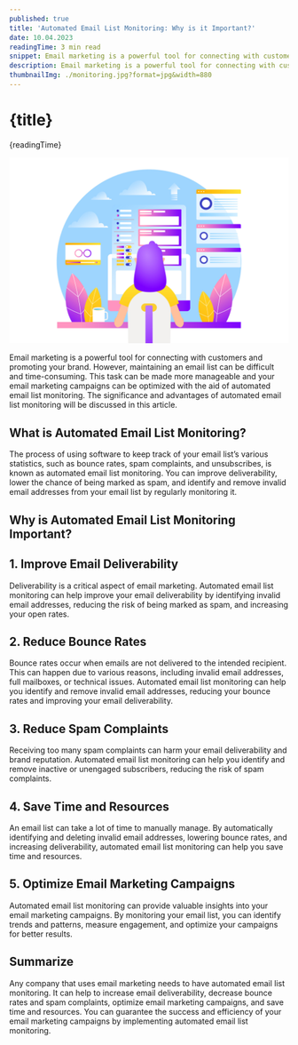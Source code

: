 ```yaml
---
published: true
title: 'Automated Email List Monitoring: Why is it Important?'
date: 10.04.2023
readingTime: 3 min read
snippet: Email marketing is a powerful tool for connecting with customers and promoting your brand. However, maintaining an email list can be difficult and time-consuming. This task can be made more manageable and your email marketing campaigns can be optimized with the aid of automated email list monitoring.
description: Email marketing is a powerful tool for connecting with customers and promoting your brand.
thumbnailImg: ./monitoring.jpg?format=jpg&width=880
---
```


# {title}

{readingTime}

![FCMG](./monitoring.jpg?format=webp;jpg;png;avif&srcset&width=880)

Email marketing is a powerful tool for connecting with customers and promoting your brand. However, maintaining an email list can be difficult and time-consuming. This task can be made more manageable and your email marketing campaigns can be optimized with the aid of automated email list monitoring. The significance and advantages of automated email list monitoring will be discussed in this article.

## What is Automated Email List Monitoring?

The process of using software to keep track of your email list’s various statistics, such as bounce rates, spam complaints, and unsubscribes, is known as automated email list monitoring. You can improve deliverability, lower the chance of being marked as spam, and identify and remove invalid email addresses from your email list by regularly monitoring it.

## Why is Automated Email List Monitoring Important?

## 1\.  Improve Email Deliverability
Deliverability is a critical aspect of email marketing. Automated email list monitoring can help improve your email deliverability by identifying invalid email addresses, reducing the risk of being marked as spam, and increasing your open rates.

## 2\.  Reduce Bounce Rates
Bounce rates occur when emails are not delivered to the intended recipient. This can happen due to various reasons, including invalid email addresses, full mailboxes, or technical issues. Automated email list monitoring can help you identify and remove invalid email addresses, reducing your bounce rates and improving your email deliverability.

## 3\.  Reduce Spam Complaints
Receiving too many spam complaints can harm your email deliverability and brand reputation. Automated email list monitoring can help you identify and remove inactive or unengaged subscribers, reducing the risk of spam complaints.

## 4\.  Save Time and Resources
An email list can take a lot of time to manually manage. By automatically identifying and deleting invalid email addresses, lowering bounce rates, and increasing deliverability, automated email list monitoring can help you save time and resources.

## 5\.  Optimize Email Marketing Campaigns

Automated email list monitoring can provide valuable insights into your email marketing campaigns. By monitoring your email list, you can identify trends and patterns, measure engagement, and optimize your campaigns for better results.

## Summarize

Any company that uses email marketing needs to have automated email list monitoring. It can help to increase email deliverability, decrease bounce rates and spam complaints, optimize email marketing campaigns, and save time and resources. You can guarantee the success and efficiency of your email marketing campaigns by implementing automated email list monitoring.

